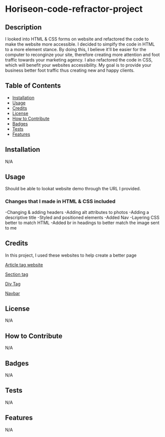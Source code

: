 # Horiseon-code-refractor-project

## Description

I looked into HTML & CSS forms on website and refactored the code to make the website more accessible. I decided to simplfy the code in HTML to a more element stance. By doing this, I believe it'll be easier for the computer to reconginze your site, therefore creating more attention and foot traffic towards your marketing agency. I also refactored the code in CSS, which will benefit your websites accessibility. My goal is to provide your business better foot traffic thus creating new and happy clients.

## Table of Contents

- [Installation](#installation)
- [Usage](#usage)
- [Credits](#credits)
- [License](#license)
- [How to Contribute](#how-to-contribute)
- [Badges](#badges)
- [Tests](#tests)
- [Features](#features)

## Installation

N/A

## Usage

Should be able to lookat website demo through the URL I provided. 

### Changes that I made in HTML & CSS included

 -Changing & adding headers
 -Adding alt attributes to photos
 -Adding a descriptive title
 -Styled and positioned elements
 -Added Nav
 -Layering CSS better to match HTML
 -Added br in headings to better match the image sent to me

## Credits

In this project, I used these websites to help create a better page

[Article tag website](https://www.w3schools.com/tags/tag_article.asp)

[Section tag](https://www.w3schools.com/tags/tag_section.asp)

[Div Tag](https://www.w3schools.com/tags/tag_div.ASP)

[Navbar](https://www.w3schools.com/css/css_navbar_horizontal.asp)

## License

N/A

## How to Contribute

N/A

## Badges

N/A

## Tests

N/A

## Features

N/A
